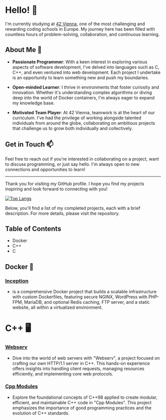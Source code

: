 # Hello! 👋

I'm currently studying at [42 Vienna](https://www.42vienna.com/), one of the most challenging and rewarding coding schools in Europe. My journey here has been filled with countless hours of problem-solving, collaboration, and continuous learning.

## About Me 🚀

- **Passionate Programmer**: With a keen interest in exploring various aspects of software development, I've delved into languages such as C, C++, and even ventured into web development. Each project I undertake is an opportunity to learn something new and push my boundaries.

- **Open-minded Learner**: I thrive in environments that foster curiosity and innovation. Whether it's understanding complex algorithms or diving deep into the world of Docker containers, I'm always eager to expand my knowledge base.

- **Motivated Team Player**: At 42 Vienna, teamwork is at the heart of our curriculum. I've had the privilege of working alongside talented individuals from around the globe, collaborating on ambitious projects that challenge us to grow both individually and collectively.
<!--
## My Projects 📁

Here, you'll find a collection of my projects, ranging from simple utilities to more complex applications. Each project is a testament to my learning journey, showcasing my growth as a programmer and my exploration of different technologies.

- **C/C++ Projects**: From implementing a custom standard library (`libft`) to creating a fractal generator (`fractol`), these projects highlight my foundational skills in C and C++.

- **Web Development**: My foray into web development includes building a web server (`webserver`) and experimenting with Docker for application deployment (`incubation-docker`).

- **Miscellaneous**: You'll also find projects like `get_next_line`, `ft_printf`, and `cub3D`, among others, reflecting my broad interests and the variety of challenges I enjoy tackling.
-->
## Get in Touch 📫

Feel free to reach out if you're interested in collaborating on a project, want to discuss programming, or just say hello. I'm always open to new connections and opportunities to learn!

---

Thank you for visiting my GitHub profile. I hope you find my projects inspiring and look forward to connecting with you!

[![Top Langs](https://github-readme-stats.vercel.app/api/top-langs/?username=windchaser-surf&layout=compact&langs_count=10&theme=radical)](https://github.com/windchaser-surf/github-readme-stats)

Below, you'll find a list of my completed projects, each with a brief description.
For more details, please visit the repository.

## Table of Contents

- Docker
- C++
- C

## Docker 🐋
### [Inception](https://github.com/windchaser-surf/inception.git)

- is a comprehensive Docker project that builds a scalable infrastructure with custom Dockerfiles, featuring secure NGINX, WordPress with PHP-FPM, MariaDB, and optional Redis caching, FTP server, and a static website, all within a virtualized environment.


# C++ 🖥️

### [Webserv](https://github.com/42Webserver/42-Vienna-Webserv.git)

- Dive into the world of web servers with "Webserv", a project focused on crafting our own HTTP/1.1 server in C++. This hands-on experience offers insights into handling client requests, managing resources efficiently, and implementing core web protocols.

### [Cpp Modules](https://github.com/windchaser-surf/cpp-modules.git)

- Explore the foundational concepts of C++98 applied to create modular, efficient, and maintainable C++ code in "Cpp Modules". This project emphasizes the importance of good programming practices and the evolution of C++ standards.
<!--
🌱 I’m currently learning at 42 Vienna
**windchaser-surf/windchaser-surf** is a ✨ _special_ ✨ repository because its `README.md` (this file) appears on your GitHub profile.

Here are some ideas to get you started:

- 🔭 I’m currently working on ...
- 👯 I’m looking to collaborate on ...
- 🤔 I’m looking for help with ...
- 💬 Ask me about ...
- 📫 How to reach me: ...
- 😄 Pronouns: ...
- ⚡ Fun fact: ...
-->
